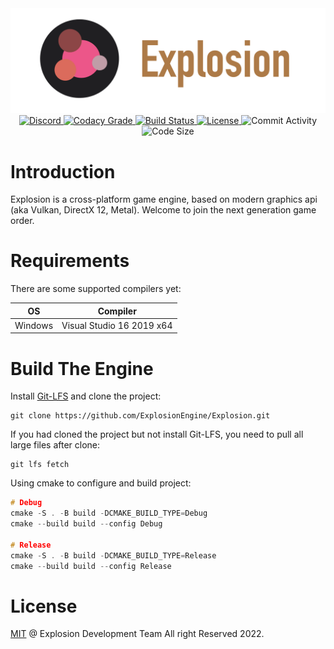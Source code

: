 
<center>
    <div><img width="800" src=".github/resource/Logo.png" alt="Explosion Logo"/></div>
    <div>
        <a href="https://discord.gg/Tn5G3ReYhD">
            <img src="https://img.shields.io/discord/852860169045278720?style=for-the-badge" alt="Discord"/>
        </a>
        <a href="https://app.codacy.com/gh/ExplosionEngine/Explosion/dashboard?branch=master">
            <img src="https://img.shields.io/codacy/grade/98afe27fd39b4b39b4c6acd8361e6d02?style=for-the-badge" alt="Codacy Grade"/>
        </a>
        <a href="https://github.com/ExplosionEngine/Explosion/actions">
            <img src="https://img.shields.io/github/workflow/status/ExplosionEngine/Explosion/CMake?style=for-the-badge" alt="Build Status"/>
        </a>
        <a href="https://github.com/ExplosionEngine/Explosion/blob/master/LICENSE">
            <img src="https://img.shields.io/github/license/ExplosionEngine/Explosion?style=for-the-badge" alt="License"/>
        </a>
        <img src="https://img.shields.io/github/commit-activity/m/ExplosionEngine/Explosion?style=for-the-badge" alt="Commit Activity"/>
        <img src="https://img.shields.io/github/languages/code-size/ExplosionEngine/Explosion?style=for-the-badge" alt="Code Size"/>
    </div>
</center>

# Introduction

Explosion is a cross-platform game engine, based on modern graphics api (aka Vulkan, DirectX 12, Metal). Welcome to join the next generation game order.

# Requirements

There are some supported compilers yet:

| OS | Compiler |
| - | - |
| Windows | Visual Studio 16 2019 x64 |

# Build The Engine

Install [Git-LFS](https://git-lfs.github.com/) and clone the project:

```shell
git clone https://github.com/ExplosionEngine/Explosion.git
```

If you had cloned the project but not install Git-LFS, you need to pull all large files after clone:

```shell
git lfs fetch
```

Using cmake to configure and build project:

```cpp
# Debug
cmake -S . -B build -DCMAKE_BUILD_TYPE=Debug
cmake --build build --config Debug

# Release
cmake -S . -B build -DCMAKE_BUILD_TYPE=Release
cmake --build build --config Release
```

# License

[MIT](https://github.com/ExplosionEngine/Explosion/blob/master/LICENSE) @ Explosion Development Team All right Reserved 2022.
